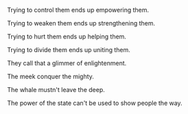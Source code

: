 Trying to control them
ends up empowering them.

Trying to weaken them
ends up strengthening them.

Trying to hurt them
ends up helping them.

Trying to divide them
ends up uniting them.

They call that
a glimmer of enlightenment.

The meek
conquer the mighty.

The whale
mustn't leave the deep.

The power of the state
can't be used
to show people the way.
